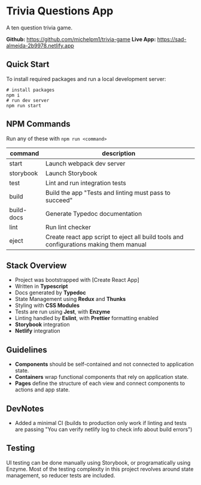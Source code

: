 # Trivia Questions App
A ten question trivia game.

**Github:** https://github.com/michelpm1/trivia-game
**Live App:** https://sad-almeida-2b9978.netlify.app

## Quick Start
To install required packages and run a local development server:
```
# install packages
npm i
# run dev server
npm run start
```

## NPM Commands
Run any of these with `npm run <command>`

|command|description|
|---|---|
|start|Launch webpack dev server|
|storybook|Launch Storybook|
|test|Lint and run integration tests|
|build|Build the app "Tests and linting must pass to succeed"|
|build-docs|Generate Typedoc documentation|
|lint|Run lint checker|
|eject|Create react app script to eject all build tools and configurations making them manual

## Stack Overview
- Project was bootstrapped with [Create React App]
- Written in **Typescript**
- Docs generated by **Typedoc**
- State Management using **Redux** and **Thunks**
- Styling with **CSS Modules**
- Tests are run using **Jest**, with **Enzyme**
- Linting handled by **Eslint**, with **Prettier** formatting enabled
- **Storybook** integration
- **Netlify** integration

## Guidelines
- **Components** should be self-contained and not connected to application state.
- **Containers** wrap functional components that rely on application state.
- **Pages** define the structure of each view and connect components to actions and app state.

## DevNotes
- Added a minimal CI (builds to production only work if linting and tests are passing "You can verify netlify log to check info about build errors")
## Testing
UI testing can be done manually using Storybook, or programatically using Enzyme. Most of the testing complexity in this project revolves around state management, so reducer tests are included.
